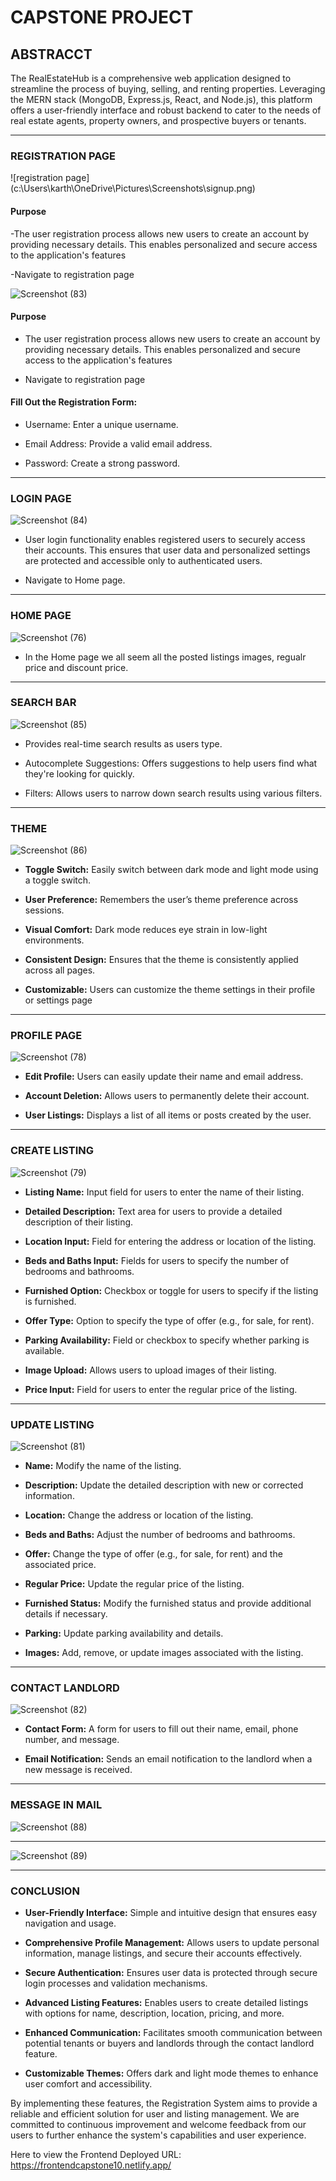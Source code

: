 # CAPSTONE PROJECT

## ABSTRACCT 

The RealEstateHub is a comprehensive web application designed to streamline the process of buying, selling, and renting properties. Leveraging the MERN stack (MongoDB, Express.js, React, and Node.js), this platform offers a user-friendly interface and robust backend to cater to the needs of real estate agents, property owners, and prospective buyers or tenants.

***

### REGISTRATION PAGE

![registration page] (c:\Users\karth\OneDrive\Pictures\Screenshots\signup.png)


#### Purpose
-The user registration process allows new users to create an account by providing necessary details. This enables personalized and secure access to the application's features

-Navigate to registration page

![Screenshot (83)](https://github.com/user-attachments/assets/f8048aca-59f8-4c38-a3a1-3ef02f3b9000)

#### Purpose

- The user registration process allows new users to create an account by providing necessary details. This enables personalized and secure access to the application's features

- Navigate to registration page

#### Fill Out the Registration Form:

- Username: Enter a unique username.

- Email Address: Provide a valid email address.

- Password: Create a strong password.

***
### LOGIN PAGE

![Screenshot (84)](https://github.com/user-attachments/assets/544e943d-3f4d-45f6-82b2-5084438cfc18)

- User login functionality enables registered users to securely access their accounts. This ensures that user data and personalized settings are protected and accessible only to authenticated users.

- Navigate to Home page.

***
### HOME PAGE

![Screenshot (76)](https://github.com/user-attachments/assets/d9d65f79-b424-4dd0-a512-9aa67d8f32b0)

- In the Home page we all seem all the posted listings images, regualr price and discount price.

***
### SEARCH BAR

![Screenshot (85)](https://github.com/user-attachments/assets/dffd95c4-75c6-4302-ac09-f1b7d1ee9868)

- Provides real-time search results as users type.

- Autocomplete Suggestions: Offers suggestions to help users find what they're looking for quickly.

- Filters: Allows users to narrow down search results using various filters.


***
### THEME

![Screenshot (86)](https://github.com/user-attachments/assets/c1c51784-2d5c-48a3-9f0f-6ae85288f393)

- **Toggle Switch:** Easily switch between dark mode and light mode using a toggle switch.

- **User Preference:** Remembers the user’s theme preference across sessions.

- **Visual Comfort:** Dark mode reduces eye strain in low-light environments.

- **Consistent Design:** Ensures that the theme is consistently applied across all pages.

- **Customizable:** Users can customize the theme settings in their profile or settings page

***
### PROFILE PAGE

![Screenshot (78)](https://github.com/user-attachments/assets/a5343c4b-be39-49ce-81ec-edb0c2cea438)

- **Edit Profile:** Users can easily update their name and email address.

- **Account Deletion:** Allows users to permanently delete their account.

- **User Listings:** Displays a list of all items or posts created by the user.

***
### CREATE LISTING

![Screenshot (79)](https://github.com/user-attachments/assets/c585cb11-ee6e-45ec-bfb9-d08fa0b391df)

- **Listing Name:** Input field for users to enter the name of their listing.

- **Detailed Description:** Text area for users to provide a detailed description of their listing.

- **Location Input:** Field for entering the address or location of the listing.

- **Beds and Baths Input:** Fields for users to specify the number of bedrooms and bathrooms.

- **Furnished Option:** Checkbox or toggle for users to specify if the listing is furnished.

- **Offer Type:** Option to specify the type of offer (e.g., for sale, for rent).

- **Parking Availability:** Field or checkbox to specify whether parking is available.

- **Image Upload:** Allows users to upload images of their listing.

- **Price Input:** Field for users to enter the regular price of the listing.

***

### UPDATE LISTING

![Screenshot (81)](https://github.com/user-attachments/assets/c6de73e9-c435-40d1-9344-13a6c445a348)

- **Name:** Modify the name of the listing.
  
- **Description:** Update the detailed description with new or corrected information.
  
- **Location:** Change the address or location of the listing.
  
- **Beds and Baths:** Adjust the number of bedrooms and bathrooms.
  
- **Offer:** Change the type of offer (e.g., for sale, for rent) and the associated price.
  
- **Regular Price:** Update the regular price of the listing.
  
- **Furnished Status:** Modify the furnished status and provide additional details if necessary.
  
- **Parking:** Update parking availability and details.
  
- **Images:** Add, remove, or update images associated with the listing.

***

### CONTACT LANDLORD

![Screenshot (82)](https://github.com/user-attachments/assets/ffe942c7-d67d-4889-b91a-a86206f9199c)

- **Contact Form:** A form for users to fill out their name, email, phone number, and message.

- **Email Notification:** Sends an email notification to the landlord when a new message is received.

***

### MESSAGE IN MAIL

![Screenshot (88)](https://github.com/user-attachments/assets/c299cd6a-46dc-4de1-b2be-b7efb5f7d77c)

***
![Screenshot (89)](https://github.com/user-attachments/assets/3695891e-a810-4e76-ae8a-5573fc5a1936)

***
### CONCLUSION

- **User-Friendly Interface:** Simple and intuitive design that ensures easy navigation and usage.

- **Comprehensive Profile Management:** Allows users to update personal information, manage listings, and secure their accounts effectively.

- **Secure Authentication:** Ensures user data is protected through secure login processes and validation mechanisms.

- **Advanced Listing Features:** Enables users to create detailed listings with options for name, description, location, pricing, and more.

- **Enhanced Communication:** Facilitates smooth communication between potential tenants or buyers and landlords through the contact landlord feature.

- **Customizable Themes:** Offers dark and light mode themes to enhance user comfort and accessibility.

By implementing these features, the Registration System aims to provide a reliable and efficient solution for user and listing management. We are committed to continuous improvement and welcome feedback from our users to further enhance the system's capabilities and user experience.

Here to view the Frontend Deployed URL: https://frontendcapstone10.netlify.app/

                                            

